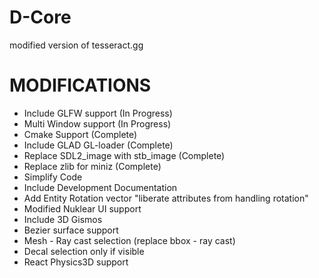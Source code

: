 # D-Core
modified version of tesseract.gg

<H1>MODIFICATIONS</H1>

<ul>
  <li>Include GLFW support (In Progress)</li>
  <li>Multi Window support (In Progress)</li>
  
  <li>Cmake Support (Complete)</li>
  <li>Include GLAD GL-loader (Complete)</li>
  <li>Replace SDL2_image with stb_image (Complete)</li>
  <li>Replace zlib for miniz (Complete)</li>
  
  <li>Simplify Code</li>
  <li>Include Development Documentation</li>
  <li>Add Entity Rotation vector "liberate attributes from handling rotation"</li>
  <li>Modified Nuklear UI support</li>
  <li>Include 3D Gismos</li>
  <li>Bezier surface support</li>
  <li>Mesh - Ray cast selection (replace bbox - ray cast)</li>
  <li>Decal selection only if visible</li>
  <li>React Physics3D support</li>
</ul>

